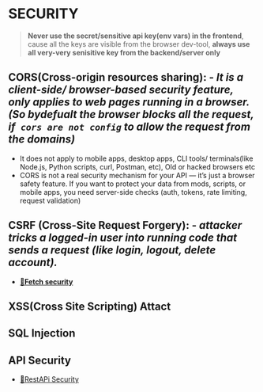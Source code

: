 # **SECURITY**

> **Never use the secret/sensitive api key(env vars) in the frontend**, cause all the keys are visible from the browser dev-tool, **always use all very-very senisitive key from the backend/server only**

## **CORS(Cross-origin resources sharing): -** _It is a client-side/ browser-based security feature, only applies to web pages running in a browser. (So bydefualt the browser blocks all the request, if` cors are not config` to allow the request from the domains)_

- It does not apply to mobile apps, desktop apps, CLI tools/ terminals(like Node.js, Python scripts, curl, Postman, etc), Old or hacked browsers etc
- CORS is not a real security mechanism for your API — it’s just a browser safety feature.
  If you want to protect your data from mods, scripts, or mobile apps, you need server-side checks (auth, tokens, rate limiting, request validation)

## **CSRF (Cross-Site Request Forgery): -** _attacker tricks a logged-in user into running code that sends a request (like login, logout, delete account)._

- **[🔗Fetch security](./fetchAttack/fetchSecurity.js)**

## **XSS(Cross Site Scripting) Attact**

## **SQL Injection**

## **API Security**

- [🔗RestAPi Security](../rest%20api/restapi.md#api-security)

